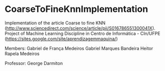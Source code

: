 # CoarseToFineKnnImplementation

Implementation of the article Coarse to fine KNN (http://www.sciencedirect.com/science/article/pii/S016786551300041X).
Project of Machine Learning Discipline in Centro de Informática - CIn/UFPE (https://sites.google.com/site/aprendizagemmaquina/)

Members: 
Gabriel de França Medeiros
Gabriel Marques Bandeira
Heitor Rapela Medeiros

Professor:
George Darmiton
